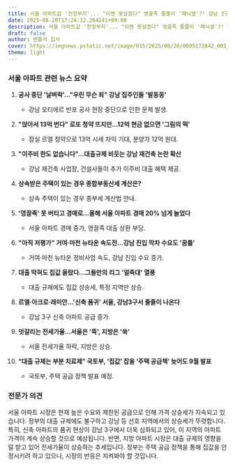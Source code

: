 ```yaml
---
title: 서울 아파트값 '천정부지'... "이젠 못살겠다" 영끌족 줄줄이 '패닉셀'?! 강남 3구 아파트값 폭등! 무슨 일이 일어나고 있는가?
date: 2025-08-20T17:24:12.264241+09:00
description: 서울 아파트값 '천정부지'... "이젠 못살겠다" 영끌족 줄줄이 '패닉셀'?! 강남 3구 아파트값 폭등! 무슨 일이 일어나고 있는가?
draft: false
author: 벤틀리 집사
cover: https://imgnews.pstatic.net/image/015/2025/08/20/0005172842_001_20250820064312318.jpg
theme: light
---
```


### 서울 아파트 관련 뉴스 요약

1. **공사 중단 '날벼락'…"우린 무슨 죄" 강남 집주인들 '발동동'**
   - 강남 오티에르 반포 공사 현장 중단으로 인한 문제 발생.

2. **"앉아서 13억 번다" 로또 청약 뜨지만…12억 현금 없으면 '그림의 떡'**
   - 잠실 르엘 청약으로 13억 시세 차익 기대, 분양가 12억 원대.

3. **"이주비 한도 없습니다"...대출규제 비웃는 강남 재건축 논란 확산**
   - 강남 재건축 사업장, 건설사들이 추가 이주비 대출 혜택 제공.

4. **상속받은 주택이 있는 경우 종합부동산세 계산은?**
   - 상속 주택이 있는 경우 종부세 계산법 안내.

5. **'영끌족' 못 버티고 경매로…올해 서울 아파트 경매 20% 넘게 늘었다**
   - 서울 아파트 경매 증가, 영끌족 대출 상환 부담.

6. **"아직 저평가" 거여·마천 뉴타운 속도전…강남 진입 막차 수요도 '꿈틀'**
   - 거여·마천 뉴타운 정비사업 속도, 강남 진입 수요 증가.

7. **대출 막혀도 집값 올랐다…그들만의 리그 '얼죽대' 열풍**
   - 대출 규제에도 집값 상승세, 특정 지역만 상승.

8. **르엘·아크로·래미안…'신축 품귀' 서울, 강남3구서 줄줄이 나온다**
   - 강남 3구 신축 아파트 공급 증가.

9. **엇갈리는 전세가율…서울은 '뚝', 지방은 '쑥'**
   - 서울 전세가율 하락, 지방은 상승.

10. **“대출 규제는 부분 치료제” 국토부, ‘집값’ 잡을 ‘주택 공급책’ 늦어도 9월 발표**
    - 국토부, 주택 공급 정책 발표 예정.

### 전문가 의견

서울 아파트 시장은 현재 높은 수요와 제한된 공급으로 인해 가격 상승세가 지속되고 있습니다. 정부의 대출 규제에도 불구하고 강남 등 선호 지역에서의 상승세가 뚜렷합니다. 특히, 신축 아파트의 품귀 현상이 강남 3구에서 더욱 심화되고 있어, 이 지역의 아파트 가격이 계속 상승할 것으로 예상됩니다. 반면, 지방 아파트 시장은 대출 규제의 영향을 덜 받고 있어 전세가율이 상승하는 추세입니다. 정부는 주택 공급 정책을 통해 집값을 안정시키려 하고 있으나, 시장의 반응은 지켜봐야 할 것입니다.